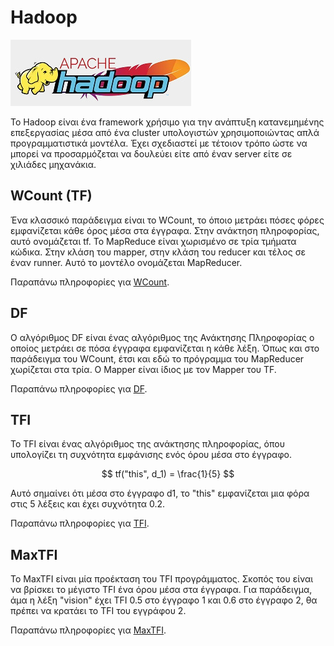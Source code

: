 # Hadoop

!["Apache Hadoop image"](img/hadoop.png)

Το Hadoop είναι ένα framework χρήσιμο για την ανάπτυξη κατανεμημένης επεξεργασίας μέσα από ένα cluster υπολογιστών χρησιμοποιώντας απλά προγραμματιστικά μοντέλα. Έχει σχεδιαστεί με τέτοιον τρόπο ώστε να μπορεί να προσαρμόζεται να δουλεύει είτε από έναν server είτε σε χιλιάδες μηχανάκια.

## WCount (TF)

Ένα κλασσικό παράδειγμα είναι το WCount, το όποιο μετράει πόσες φόρες εμφανίζεται κάθε όρος μέσα στα έγγραφα. Στην ανάκτηση πληροφορίας, αυτό ονομάζεται tf. Το MapReduce είναι χωρισμένο σε τρία τμήματα κώδικα. Στην κλάση του mapper, στην κλάση του reducer και τέλος σε έναν runner. Αυτό το μοντέλο ονομάζεται MapReducer.

Παραπάνω πληροφορίες για [WCount](src/TF/README.md).

## DF

Ο αλγόριθμος DF είναι ένας αλγόριθμος της Ανάκτησης Πληροφορίας ο οποίος μετράει σε πόσα έγγραφα εμφανίζεται η κάθε λέξη. Όπως και στο παράδειγμα του WCount, έτσι και εδώ το πρόγραμμα του MapReducer χωρίζεται στα τρία. Ο Mapper είναι ίδιος με τον Mapper του TF.

Παραπάνω πληροφορίες για [DF](src/DF/README.md).

## TFI

Το TFI είναι ένας αλγόριθμος της ανάκτησης πληροφορίας, όπου υπολογίζει τη συχνότητα εμφάνισης ενός όρου μέσα στο έγγραφο.

$$
tf("this", d_1) = \frac{1}{5}
$$

Αυτό σημαίνει ότι μέσα στο έγγραφο d1, το "this" εμφανίζεται μια φόρα στις 5 λέξεις και έχει συχνότητα 0.2.

Παραπάνω πληροφορίες για [TFI](src/TFI/README.md).

## MaxTFI

Το MaxTFI είναι μία προέκταση του TFI προγράμματος. Σκοπός του είναι να βρίσκει το μέγιστο TFI ένα όρου μέσα στα έγγραφα. Για παράδειγμα, άμα η λέξη "vision" έχει TFI 0.5 στο έγγραφο 1 και 0.6 στο έγγραφο 2, θα πρέπει να κρατάει το TFI του εγγράφου 2.

Παραπάνω πληροφορίες για [MaxTFI](src/MaxTFI/README.md).
